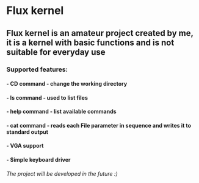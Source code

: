 # Flux kernel
## Flux kernel is an amateur project created by me, it is a kernel with basic functions and is not suitable for everyday use
### Supported features:
#### - CD command - change the working directory
#### - ls command - used to list files
#### - help command - list available commands
#### - cat command - reads each File parameter in sequence and writes it to standard output
#### - VGA support
#### - Simple keyboard driver
###### The project will be developed in the future :)

